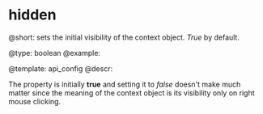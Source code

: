 hidden
=============


@short: sets the initial visibility of the context object. *True* by default.
	

@type: boolean
@example:


@template:	api_config
@descr:

The property is initially **true** and setting it to *false* doesn't make much matter since the meaning of the context object 
is its visibility only on right mouse clicking. 


